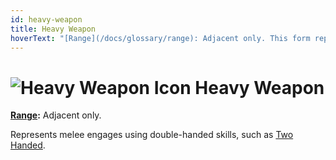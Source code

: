 ```yaml
---
id: heavy-weapon
title: Heavy Weapon
hoverText: "[Range](/docs/glossary/range): Adjacent only. This form represents melee engages using double-handed skills, such as Two Handed."
---
```


# <img src="/icons/heavy-weapon.svg" alt="Heavy Weapon Icon" /> Heavy Weapon

**[Range](/docs/glossary/range):** Adjacent only.

Represents melee engages using double-handed skills, such as [Two Handed](/docs/skill-lines/warrior/two-handed).
